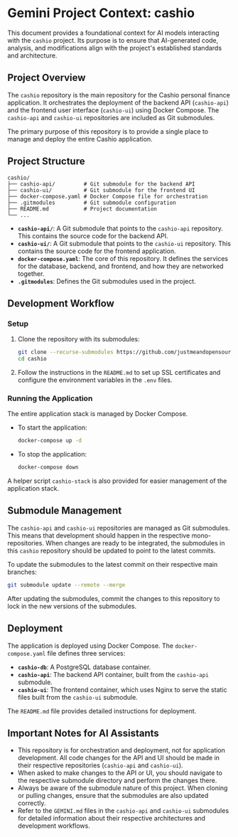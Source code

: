 # Gemini Project Context: cashio

This document provides a foundational context for AI models interacting with the `cashio` project. Its purpose is to ensure that AI-generated code, analysis, and modifications align with the project's established standards and architecture.

## Project Overview

The `cashio` repository is the main repository for the Cashio personal finance application. It orchestrates the deployment of the backend API (`cashio-api`) and the frontend user interface (`cashio-ui`) using Docker Compose. The `cashio-api` and `cashio-ui` repositories are included as Git submodules.

The primary purpose of this repository is to provide a single place to manage and deploy the entire Cashio application.

## Project Structure

```
cashio/
├── cashio-api/         # Git submodule for the backend API
├── cashio-ui/          # Git submodule for the frontend UI
├── docker-compose.yaml # Docker Compose file for orchestration
├── .gitmodules         # Git submodule configuration
├── README.md           # Project documentation
└── ...
```

*   **`cashio-api/`**: A Git submodule that points to the `cashio-api` repository. This contains the source code for the backend API.
*   **`cashio-ui/`**: A Git submodule that points to the `cashio-ui` repository. This contains the source code for the frontend application.
*   **`docker-compose.yaml`**: The core of this repository. It defines the services for the database, backend, and frontend, and how they are networked together.
*   **`.gitmodules`**: Defines the Git submodules used in the project.

## Development Workflow

### Setup

1.  Clone the repository with its submodules:
    ```bash
    git clone --recurse-submodules https://github.com/justmeandopensource/cashio.git
    cd cashio
    ```
2.  Follow the instructions in the `README.md` to set up SSL certificates and configure the environment variables in the `.env` files.

### Running the Application

The entire application stack is managed by Docker Compose.

*   To start the application:
    ```bash
    docker-compose up -d
    ```
*   To stop the application:
    ```bash
    docker-compose down
    ```

A helper script `cashio-stack` is also provided for easier management of the application stack.

## Submodule Management

The `cashio-api` and `cashio-ui` repositories are managed as Git submodules. This means that development should happen in the respective mono-repositories. When changes are ready to be integrated, the submodules in this `cashio` repository should be updated to point to the latest commits.

To update the submodules to the latest commit on their respective main branches:

```bash
git submodule update --remote --merge
```

After updating the submodules, commit the changes to this repository to lock in the new versions of the submodules.

## Deployment

The application is deployed using Docker Compose. The `docker-compose.yaml` file defines three services:

*   **`cashio-db`**: A PostgreSQL database container.
*   **`cashio-api`**: The backend API container, built from the `cashio-api` submodule.
*   **`cashio-ui`**: The frontend container, which uses Nginx to serve the static files built from the `cashio-ui` submodule.

The `README.md` file provides detailed instructions for deployment.

## Important Notes for AI Assistants

*   This repository is for orchestration and deployment, not for application development. All code changes for the API and UI should be made in their respective repositories (`cashio-api` and `cashio-ui`).
*   When asked to make changes to the API or UI, you should navigate to the respective submodule directory and perform the changes there.
*   Always be aware of the submodule nature of this project. When cloning or pulling changes, ensure that the submodules are also updated correctly.
*   Refer to the `GEMINI.md` files in the `cashio-api` and `cashio-ui` submodules for detailed information about their respective architectures and development workflows.

